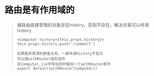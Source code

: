 # 路由是有作用域的

> 被路由直接管理的对象存在history，否则不存在，解决方案可以传递history
>
> ```
> <Computer history={this.props.history}>
> this.props.history.push('/someUrl')
> ```
>
> ```
> 如果是非常深的嵌套关系，一直传递history不显示
> 可以用withRouter高阶组件
> 在Computer.jsx中导出的时候加一个withRouter即可
> export default(withRouter(Computer))
> ```
>
> 